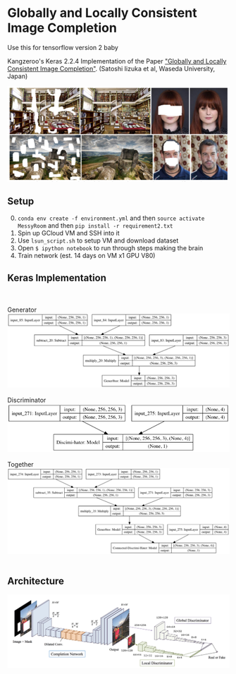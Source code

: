 # Globally and Locally Consistent Image Completion

Use this for tensorflow version 2 baby 

Kangzeroo's Keras 2.2.4 Implementation of the Paper ["Globally and Locally Consistent Image Completion"](http://hi.cs.waseda.ac.jp/%7Eiizuka/projects/completion/data/completion_sig2017.pdf). (Satoshi Iizuka et al, Waseda University, Japan)

![Results of Original Paper](readme/preview.png)

## Setup
0. `conda env create -f environment.yml` and then `source activate MessyRoom` and then `pip install -r requirement2.txt`
1. Spin up GCloud VM and SSH into it
2. Use `lsun_script.sh` to setup VM and download dataset
3. Open `$ ipython notebook` to run through steps making the brain
4. Train network (est. 14 days on VM x1 GPU V80)

## Keras Implementation
<br/><br/>
Generator
![Generator](readme/generator.png)
<br/><br/>
Discriminator
![Discriminator](readme/discriminator.png)
<br/><br/>
Together
![Brain](readme/brain.png)
<br/><br/>

## Architecture
![Generative Adversarial Net](readme/overview.png)
